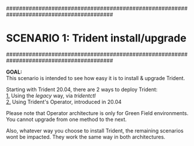 #########################################################################################
# SCENARIO 1: Trident install/upgrade
#########################################################################################

**GOAL:**  
This scenario is intended to see how easy it is to install & upgrade Trident.  
  
Starting with Trident 20.04, there are 2 ways to deploy Trident:  
[1.](1_Tridentctl) Using the _legacy_ way, via _tridentctl_  
[2.](2_Operator) Using Trident's Operator, introduced in 20.04   

Please note that Operator architecture is only for Green Field environments. You cannot upgrade from one method to the next.

Also, whatever way you choose to install Trident, the remaining scenarios wont be impacted. They work the same way in both architectures.